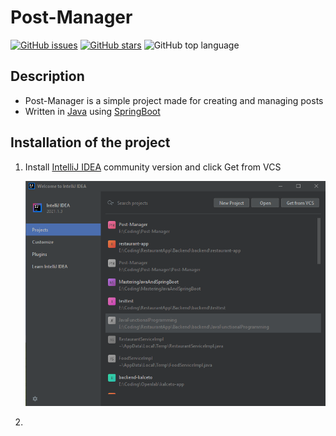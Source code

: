# Post-Manager

[![GitHub issues](https://img.shields.io/github/issues/martinstrbanik/Post-Manager)](https://github.com/martinstrbanik/Post-Manager/issues)
[![GitHub stars](https://img.shields.io/github/stars/martinstrbanik/Post-Manager)](https://github.com/martinstrbanik/Post-Manager/stargazers)
![GitHub top language](https://img.shields.io/github/languages/top/martinstrbanik/Post-Manager)

## Description

- Post-Manager is a simple project made for creating and managing posts
- Written in [Java](https://www.java.com/en/download/help/whatis_java.html) using [SpringBoot](https://spring.io/projects/spring-boot)

## Installation of the project

1. Install [IntelliJ IDEA](https://www.jetbrains.com/idea/download/#section=windows) community version and click Get from VCS

    ![IntelliJ IDEA get from VCS](https://github.com/martinstrbanik/Post-Manager/blob/main/IntelliJ1.png)
   
2. 